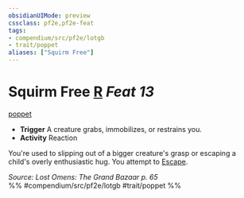 ```yaml
---
obsidianUIMode: preview
cssclass: pf2e,pf2e-feat
tags:
- compendium/src/pf2e/lotgb
- trait/poppet
aliases: ["Squirm Free"]
---
```

# Squirm Free  [R](rules/core-rulebook/chapter-9-playing-the-game.md#Actions "Reaction") *Feat 13*  
[poppet](rules/traits/poppet-lotgb.md)  

- **Trigger** A creature grabs, immobilizes, or restrains you.
- **Activity** Reaction

You're used to slipping out of a bigger creature's grasp or escaping a child's overly enthusiastic hug. You attempt to [Escape](rules/actions/escape.md).

*Source: Lost Omens: The Grand Bazaar p. 65*  
%% #compendium/src/pf2e/lotgb #trait/poppet %%